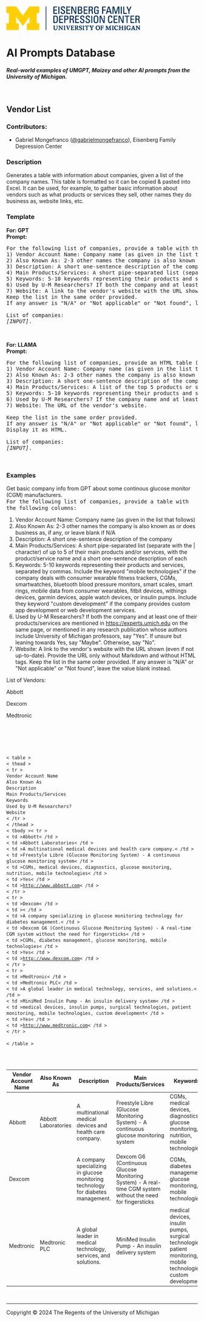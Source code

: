 ![Depression Center Logo](https://github.com/DepressionCenter/.github/blob/main/images/EFDCLogo_375w.png "depressioncenter.org")


# **AI Prompts Database**
#### *__Real-world examples of UMGPT, Maizey and other AI prompts from the University of Michigan.__*

<br />

## Vendor List

### Contributors:
+ Gabriel Mongefranco ([@gabrielmongefranco](https://github.com/gabrielmongefranco)), Eisenberg Family Depression Center

### Description
Generates a table with information about companies, given a list of the company names. This table is formatted so it can be copied & pasted into Excel. It can be used, for example, to gather basic information about vendors such as what products or services they sell, other names they do business as, website links, etc.

### Template
**For: GPT**  <br />
**Prompt:**
<pre>
For the following list of companies, provide a table with the following columns:
1) Vendor Account Name: Company name (as given in the list that follows)
2) Also Known As: 2-3 other names the company is also known as or does business as, if any, or leave blank if N/A
3) Description: A short one-sentence description of the company
4) Main Products/Services: A short pipe-separated list (separate with the | character) of up to 5 of their main products and/or services, with the product/service name and a short one-sentence description of each
5) Keywords: 5-10 keywords representing their products and services, separated by commas. Include the keyword "mobile technologies" if the company deals with consumer wearable fitness trackers, CGMs, smartwatches, bluetooth blood pressure monitors, smart scales, smart rings, mobile data from consumer wearables, fitbit devices, withings devices, garmin devices, apple watch devices, or insulin pumps. Include they keyword "custom development" if the company provides custom app development or web development services.
6) Used by U-M Researchers? If both the company and at least one of their products/services are mentioned in https://experts.umich.edu on the same page, or mentioned in any research publication whose authors include University of Michigan professors, say "Yes". If unsure but leaning towards Yes, say "Maybe". Otherwise, say "No".
7) Website: A link to the vendor's website with the URL shown (even if not up-to-date). Provide the URL only without Markdown and without HTML tags.
Keep the list in the same order provided.
If any answer is "N/A" or "Not applicable" or "Not found", leave the value blank instead.

List of companies:
<var>[INPUT]</var>.
</pre>
<br />


**For: LLAMA**  <br />
**Prompt:**
<pre>
For the following list of companies, provide an HTML table (displayed as HTML, not Markdown) with the following columns:
1) Vendor Account Name: Company name (as given in the list that follows).
2) Also Known As: 2-3 other names the company is also known as or does business as, if any, or leave blank if N/A.
3) Description: A short one-sentence description of the company.
4) Main Products/Services: A list of the top 5 products or services provided by this company (separate with the | character).
5) Keywords: 5-10 keywords representing their products and services, separated by commas. Include the keyword "mobile technologies" if the company deals with consumer wearable fitness trackers, CGMs, smartwatches, bluetooth blood pressure monitors, smart scales, smart rings, mobile data from consumer wearables, fitbit devices, withings devices, garmin devices, apple watch devices, or insulin pumps. Include they keyword "custom development" if the company provides custom app development or web development services.
6) Used by U-M Researchers? If the company name and at least one of its main products/services are both listed in a publication abstract at https://experts.umich.edu, say "Yes". If unsure but leaning towards Yes, say "Maybe". Otherwise, say "No".
7) Website: The URL of the vendor's website.

Keep the list in the same order provided.
If any answer is "N/A" or "Not applicable" or "Not found", leave the value blank instead.
Display it as HTML.

List of companies:
<var>[INPUT]</var>.
</pre>
<br />


### Examples

Get basic company info from GPT about some continous glucose monitor (CGM) manufacturers.<br />
<kbd>
For the following list of companies, provide a table with the following columns:
1) Vendor Account Name: Company name (as given in the list that follows)
2) Also Known As: 2-3 other names the company is also known as or does business as, if any, or leave blank if N/A
3) Description: A short one-sentence description of the company
4) Main Products/Services: A short pipe-separated list (separate with the | character) of up to 5 of their main products and/or services, with the product/service name and a short one-sentence description of each
5) Keywords: 5-10 keywords representing their products and services, separated by commas. Include the keyword "mobile technologies" if the company deals with consumer wearable fitness trackers, CGMs, smartwatches, bluetooth blood pressure monitors, smart scales, smart rings, mobile data from consumer wearables, fitbit devices, withings devices, garmin devices, apple watch devices, or insulin pumps. Include they keyword "custom development" if the company provides custom app development or web development services.
6) Used by U-M Researchers? If both the company and at least one of their products/services are mentioned in https://experts.umich.edu on the same page, or mentioned in any research publication whose authors include University of Michigan professors, say "Yes". If unsure but leaning towards Yes, say "Maybe". Otherwise, say "No".
7) Website: A link to the vendor's website with the URL shown (even if not up-to-date). Provide the URL only without Markdown and without HTML tags.
Keep the list in the same order provided.
If any answer is "N/A" or "Not applicable" or "Not found", leave the value blank instead.
  
List of Vendors:  

Abbott 

Dexcom 

Medtronic 

</kbd><br /><br />
<pre><code>

< table >
< thead >
< tr >
<th>Vendor Account Name</th>
<th>Also Known As</th>
<th>Description</th>
<th>Main Products/Services</th>
<th>Keywords</th>
<th>Used by U-M Researchers?</th>
<th>Website</th>
< /tr >
< /thead >
< tbody >< tr >
< td >Abbott< /td >
< td >Abbott Laboratories< /td >
< td >A multinational medical devices and health care company.< /td >
< td >Freestyle Libre (Glucose Monitoring System) - A continuous glucose monitoring system< /td >
< td >CGMs, medical devices, diagnostics, glucose monitoring, nutrition, mobile technologies< /td >
< td >Yes< /td >
< td ><a href="http://www.abbott.com">http://www.abbott.com</a>< /td >
< /tr >
< tr >
< td >Dexcom< /td >
< td >< /td >
< td >A company specializing in glucose monitoring technology for diabetes management.< /td >
< td >Dexcom G6 (Continuous Glucose Monitoring System) - A real-time CGM system without the need for fingersticks< /td >
< td >CGMs, diabetes management, glucose monitoring, mobile technologies< /td >
< td >Yes< /td >
< td ><a href="http://www.dexcom.com">http://www.dexcom.com</a>< /td >
< /tr >
< tr >
< td >Medtronic< /td >
< td >Medtronic PLC< /td >
< td >A global leader in medical technology, services, and solutions.< /td >
< td >MiniMed Insulin Pump - An insulin delivery system< /td >
< td >medical devices, insulin pumps, surgical technologies, patient monitoring, mobile technologies, custom development< /td >
< td >Yes< /td >
< td ><a href="http://www.medtronic.com">http://www.medtronic.com</a>< /td >
< /tr >
</tbody>
< /table >

</code></pre><br />

<table>
<thead>
<tr>
<th>Vendor Account Name</th>
<th>Also Known As</th>
<th>Description</th>
<th>Main Products/Services</th>
<th>Keywords</th>
<th>Used by U-M Researchers?</th>
<th>Website</th>
</tr>
</thead>
<tbody><tr>
<td>Abbott</td>
<td>Abbott Laboratories</td>
<td>A multinational medical devices and health care company.</td>
<td>Freestyle Libre (Glucose Monitoring System) - A continuous glucose monitoring system</td>
<td>CGMs, medical devices, diagnostics, glucose monitoring, nutrition, mobile technologies</td>
<td>Yes</td>
<td><a href="http://www.abbott.com">http://www.abbott.com</a></td>
</tr>
<tr>
<td>Dexcom</td>
<td></td>
<td>A company specializing in glucose monitoring technology for diabetes management.</td>
<td>Dexcom G6 (Continuous Glucose Monitoring System) - A real-time CGM system without the need for fingersticks</td>
<td>CGMs, diabetes management, glucose monitoring, mobile technologies</td>
<td>Yes</td>
<td><a href="http://www.dexcom.com">http://www.dexcom.com</a></td>
</tr>
<tr>
<td>Medtronic</td>
<td>Medtronic PLC</td>
<td>A global leader in medical technology, services, and solutions.</td>
<td>MiniMed Insulin Pump - An insulin delivery system</td>
<td>medical devices, insulin pumps, surgical technologies, patient monitoring, mobile technologies, custom development</td>
<td>Yes</td>
<td><a href="http://www.medtronic.com">http://www.medtronic.com</a></td>
</tr>
</tbody></table><br />


----

Copyright © 2024 The Regents of the University of Michigan
